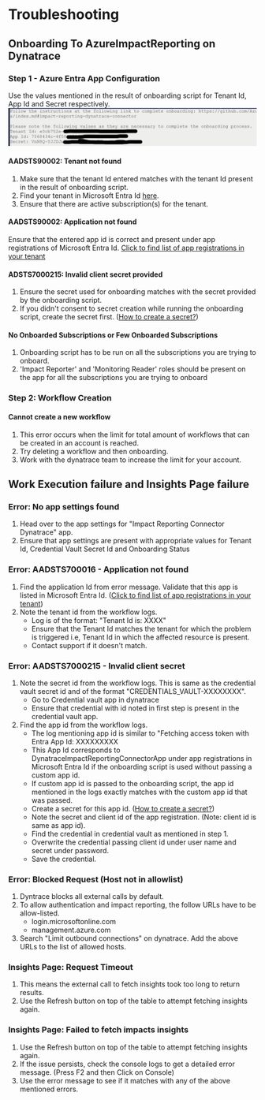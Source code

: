 # Troubleshooting

## Onboarding To AzureImpactReporting on Dynatrace
 
### Step 1 - Azure Entra App Configuration
 
Use the values mentioned in the result of onboarding script for Tenant Id, App Id and Secret respectively.
![alt text](Images/OnboardingScriptOutput.png)
 
#### AADSTS90002: Tenant not found
1. Make sure that the tenant Id entered matches with the tenant Id present in the result of onboarding script.
2. Find your tenant in Microsoft Entra Id [here](https://learn.microsoft.com/en-us/azure/active-directory/fundamentals/active-directory-how-to-find-tenant).
2. Ensure that there are active subscription(s) for the tenant.
 
#### AADSTS90002: Application not found
Ensure that the entered app id is correct and present under app registrations of Microsoft Entra Id. [Click to find list of app registrations in your tenant](https://ms.portal.azure.com/#view/Microsoft_AAD_IAM/ActiveDirectoryMenuBlade/~/RegisteredApps)
 
#### ADSTS7000215: Invalid client secret provided
1. Ensure the secret used for onboarding matches with the secret provided by the onboarding script.
2. If you didn't consent to secret creation while running the onboarding script, create the secret first. ([How to create a secret?](https://learn.microsoft.com/en-us/entra/identity-platform/quickstart-register-app?tabs=client-secret))
 
#### No Onboarded Subscriptions or Few Onboarded Subscriptions
1. Onboarding script has to be run on all the subscriptions you are trying to onboard.
2. 'Impact Reporter' and 'Monitoring Reader' roles should be present on the app for all the subscriptions you are trying to onboard
 
### Step 2: Workflow Creation
#### Cannot create a new workflow
1. This error occurs when the limit for total amount of workflows that can be created in an account is reached.
2. Try deleting a workflow and then onboarding.
3. Work with the dynatrace team to increase the limit for your account.


## Work Execution failure and Insights Page failure

### Error: No app settings found
1. Head over to the app settings for "Impact Reporting Connector Dynatrace" app.
2. Ensure that app settings are present with appropriate values for Tenant Id, Credential Vault Secret Id and Onboarding Status

### Error: AADSTS700016 - Application not found
1. Find the application Id from error message. Validate that this app is listed in Microsoft Entra Id. ([Click to find list of app registrations in your tenant](https://ms.portal.azure.com/#view/Microsoft_AAD_IAM/ActiveDirectoryMenuBlade/~/RegisteredApps))
2. Note the tenant id from the workflow logs. 
    - Log is of the format: "Tenant Id is: XXXX"
    - Ensure that the Tenant Id matches the tenant for which the problem is triggered i.e, Tenant Id in which the affected resource is present.
    - Contact support if it doesn't match.

### Error: AADSTS7000215 - Invalid client secret
1. Note the secret id from the workflow logs. This is same as the credential vault secret id and of the format "CREDENTIALS_VAULT-XXXXXXXX".
    - Go to Credential vault app in dynatrace
    - Ensure that credential with id noted in first step is present in the credential vault app.
2. Find the app id from the workflow logs.
    - The log mentioning app id is similar to "Fetching access token with Entra App Id: XXXXXXXXX
    - This App Id corresponds to DynatraceImpactReportingConnectorApp under app registrations in Microsoft Entra Id if the onboarding script is used without passing a custom app id.
    - If custom app id is passed to the onboarding script, the app id mentioned in the logs exactly matches with the custom app id that was passed.
    - Create a secret for this app id. ([How to create a secret?](https://learn.microsoft.com/en-us/entra/identity-platform/quickstart-register-app?tabs=client-secret))
    - Note the secret and client id of the app registration. (Note: client id is same as app id).
    - Find the credential in credential vault as mentioned in step 1.
    - Overwrite the credential passing client id under user name and secret under password.
    - Save the credential.

### Error: Blocked Request (Host not in allowlist)
1. Dyntrace blocks all external calls by default.
2. To allow authentication and impact reporting, the follow URLs have to be allow-listed.
    - login.microsoftonline.com
    - management.azure.com
3. Search "Limit outbound connections" on dynatrace. Add the above URLs to the list of allowed hosts.

### Insights Page: Request Timeout
1. This means the external call to fetch insights took too long to return results.
2. Use the Refresh button on top of the table to attempt fetching insights again.

### Insights Page: Failed to fetch impacts insights
1. Use the Refresh button on top of the table to attempt fetching insights again.
2. If the issue persists, check the console logs to get a detailed error message. (Press F2 and then Click on Console)
3. Use the error message to see if it matches with any of the above mentioned errors.
